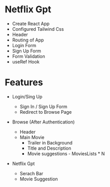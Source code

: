 # Netflix Gpt

- Create React App
- Configured Tailwind Css
- Header
- Routing of App
- Login Form
- Sign Up Form
- Form Validation
- useRef Hook

# Features
- Login/Sing Up
   - Sign In / Sign Up Form
   - Redirect to Browse Page
- Browse (After Authentication)
   - Header
   - Main Movie
       - Trailer in Background
       - Title and Description
       - Movie suggestions 
             - MoviesLists * N

- Netflix Gpt
    - Serach Bar
    - Movie Suggestion